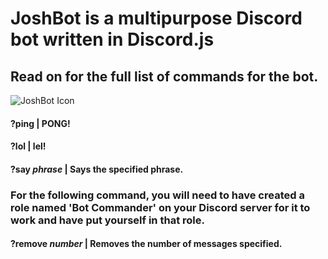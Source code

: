 # JoshBot is a multipurpose Discord bot written in Discord.js
## Read on for the full list of commands for the bot.
![JoshBot Icon](https://preview.ibb.co/kW1Yhm/IMG_1241.jpg)

#### ?ping | **PONG!**
#### ?lol | **lel!**
#### ?say *phrase* | **Says the specified phrase.**

### For the following command, you will need to have created a role named 'Bot Commander' on your Discord server for it to work and have put yourself in that role.

#### ?remove *number* | **Removes the number of messages specified.**
